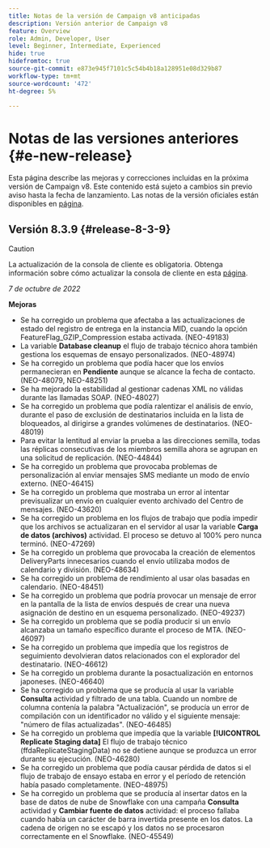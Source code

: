 ```yaml
---
title: Notas de la versión de Campaign v8 anticipadas
description: Versión anterior de Campaign v8
feature: Overview
role: Admin, Developer, User
level: Beginner, Intermediate, Experienced
hide: true
hidefromtoc: true
source-git-commit: e873e945f7101c5c54b4b18a128951e08d329b87
workflow-type: tm+mt
source-wordcount: '472'
ht-degree: 5%

---
```


# Notas de las versiones anteriores {#e-new-release}

Esta página describe las mejoras y correcciones incluidas en la próxima versión de Campaign v8. Este contenido está sujeto a cambios sin previo aviso hasta la fecha de lanzamiento. Las notas de la versión oficiales están disponibles en [página](../start/release-notes.md).

## Versión 8.3.9 {#release-8-3-9}

>[!CAUTION]
>
> La actualización de la consola de cliente es obligatoria. Obtenga información sobre cómo actualizar la consola de cliente en esta [página](../start/connect.md#download-ac-console).

_7 de octubre de 2022_

**Mejoras**

* Se ha corregido un problema que afectaba a las actualizaciones de estado del registro de entrega en la instancia MID, cuando la opción FeatureFlag_GZIP_Compression estaba activada. (NEO-49183)
* La variable **Database cleanup** el flujo de trabajo técnico ahora también gestiona los esquemas de ensayo personalizados. (NEO-48974)
* Se ha corregido un problema que podía hacer que los envíos permanecieran en **Pendiente** aunque se alcance la fecha de contacto. (NEO-48079, NEO-48251)
* Se ha mejorado la estabilidad al gestionar cadenas XML no válidas durante las llamadas SOAP. (NEO-48027)
* Se ha corregido un problema que podía ralentizar el análisis de envío, durante el paso de exclusión de destinatarios incluida en la lista de bloqueados, al dirigirse a grandes volúmenes de destinatarios. (NEO-48019)
* Para evitar la lentitud al enviar la prueba a las direcciones semilla, todas las réplicas consecutivas de los miembros semilla ahora se agrupan en una solicitud de replicación. (NEO-44844)
* Se ha corregido un problema que provocaba problemas de personalización al enviar mensajes SMS mediante un modo de envío externo. (NEO-46415)
* Se ha corregido un problema que mostraba un error al intentar previsualizar un envío en cualquier evento archivado del Centro de mensajes. (NEO-43620)
* Se ha corregido un problema en los flujos de trabajo que podía impedir que los archivos se actualizaran en el servidor al usar la variable **Carga de datos (archivos)** actividad. El proceso se detuvo al 100% pero nunca terminó. (NEO-47269)
* Se ha corregido un problema que provocaba la creación de elementos DeliveryParts innecesarios cuando el envío utilizaba modos de calendario y división. (NEO-48634)
* Se ha corregido un problema de rendimiento al usar olas basadas en calendario. (NEO-48451)
* Se ha corregido un problema que podría provocar un mensaje de error en la pantalla de la lista de envíos después de crear una nueva asignación de destino en un esquema personalizado. (NEO-49237)
* Se ha corregido un problema que se podía producir si un envío alcanzaba un tamaño específico durante el proceso de MTA. (NEO-46097)
* Se ha corregido un problema que impedía que los registros de seguimiento devolvieran datos relacionados con el explorador del destinatario. (NEO-46612)
* Se ha corregido un problema durante la posactualización en entornos japoneses. (NEO-46640)
* Se ha corregido un problema que se producía al usar la variable **Consulta** actividad y filtrado de una tabla. Cuando un nombre de columna contenía la palabra &quot;Actualización&quot;, se producía un error de compilación con un identificador no válido y el siguiente mensaje: &quot;número de filas actualizadas&quot;. (NEO-46485)
* Se ha corregido un problema que impedía que la variable **[!UICONTROL Replicate Staging data]** El flujo de trabajo técnico (ffdaReplicateStagingData) no se detiene aunque se produzca un error durante su ejecución. (NEO-46280)
* Se ha corregido un problema que podía causar pérdida de datos si el flujo de trabajo de ensayo estaba en error y el período de retención había pasado completamente. (NEO-48975)
* Se ha corregido un problema que se producía al insertar datos en la base de datos de nube de Snowflake con una campaña **Consulta** actividad y **Cambiar fuente de datos** actividad: el proceso fallaba cuando había un carácter de barra invertida presente en los datos. La cadena de origen no se escapó y los datos no se procesaron correctamente en el Snowflake. (NEO-45549)
